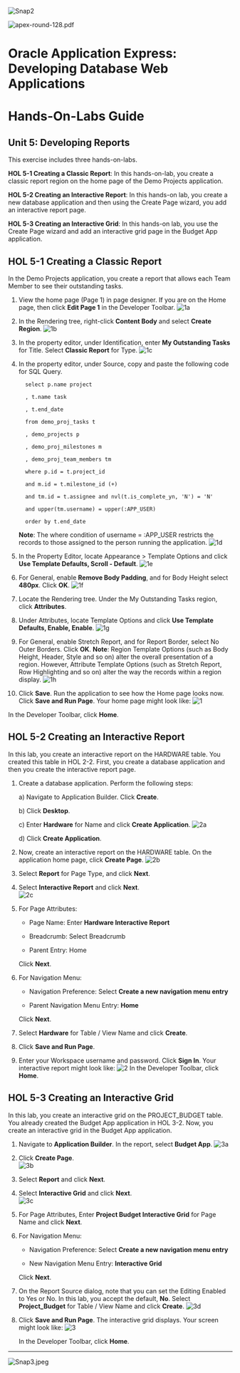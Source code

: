 ![Snap2](images/hol04/image1.png)

![apex-round-128.pdf](images/hol04/image2.jpeg)

# Oracle Application Express: Developing Database Web Applications


# Hands-On-Labs Guide

## Unit 5: Developing Reports


This exercise includes three hands-on-labs.

**HOL 5-1 Creating a Classic Report**: In this hands-on-lab, you create a classic report region on the home page of the Demo Projects application.

**HOL 5-2 Creating an Interactive Report**: In this hands-on lab, you create a new database application and then using the Create Page wizard, you add an interactive report page.

**HOL 5-3 Creating an Interactive Grid**: In this hands-on lab, you use the Create Page wizard and add an interactive grid page in the Budget App application.


## HOL 5-1 Creating a Classic Report



In the Demo Projects application, you create a report that allows each Team Member to see their outstanding tasks.

1.  View the home page (Page 1) in page designer. If you are on the Home page, then click **Edit Page 1** in the Developer Toolbar.
    ![1a](images/hol05/image3.png)

2.  In the Rendering tree, right-click **Content Body** and select **Create Region**.
    ![1b](images/hol05/image4.png)

3.  In the property editor, under Identification, enter **My Outstanding Tasks** for Title. Select **Classic Report** for Type.
    ![1c](images/hol05/image5.png)

4.  In the property editor, under Source, copy and paste the following code for SQL Query.

      
          select p.name project
      
          , t.name task
      
	      , t.end_date
	      
	      from demo_proj_tasks t
	      
	      , demo_projects p
	      
	      , demo_proj_milestones m
	      
	      , demo_proj_team_members tm
	      
	      where p.id = t.project_id
	      
	      and m.id = t.milestone_id (+)
	      
	      and tm.id = t.assignee and nvl(t.is_complete_yn, 'N') = 'N'
	      
	      and upper(tm.username) = upper(:APP_USER)
	      
	      order by t.end_date
      

    **Note**: The where condition of username = :APP\_USER restricts the records to those assigned to the person running the application.
    ![1d](images/hol05/image6.png)

5.  In the Property Editor, locate Appearance &gt; Template Options and click **Use Template Defaults, Scroll - Default**.
    ![1e](images/hol05/image7.png)

6.  For General, enable **Remove Body Padding**, and for Body Height select **480px**. Click **OK**.
    ![1f](images/hol05/image8.png)

7.  Locate the Rendering tree. Under the My Outstanding Tasks region, click **Attributes**.

8.  Under Attributes, locate Template Options and click **Use Template Defaults, Enable, Enable**.
    ![1g](images/hol05/image9.png)

9.  For General, enable Stretch Report, and for Report Border, select No Outer Borders. Click **OK**.
    **Note**: Region Template Options (such as Body Height, Header, Style and so on) alter the overall presentation of a region. However, Attribute Template Options (such as Stretch Report, Row Highlighting and so on) alter the way the records within a region display.
    ![1h](images/hol05/image10.png)

10.  Click **Save**. Run the application to see how the Home page looks now. Click **Save and Run Page**. Your home page might look like:
    ![1](images/hol05/image11.png)

   In the Developer Toolbar, click **Home**.


## HOL 5-2 Creating an Interactive Report


In this lab, you create an interactive report on the HARDWARE table. You created this table in HOL 2-2. First, you create a database application and then you create the interactive report page.

1.  Create a database application. Perform the following steps:



    a)  Navigate to Application Builder. Click **Create**.

    b)  Click **Desktop**.

    c)  Enter **Hardware** for Name and click **Create Application**.
        ![2a](images/hol05/image12.png)

    d)  Click **Create Application**.



2.  Now, create an interactive report on the HARDWARE table. On the application home page, click **Create Page**.
    ![2b](images/hol05/image13.png)

3.  Select **Report** for Page Type, and click **Next**.

4.  Select **Interactive Report** and click **Next**. </br>
    ![2c](images/hol05/image14.png)

5.  For Page Attributes:

    -   Page Name: Enter **Hardware Interactive Report**

    -   Breadcrumb: Select Breadcrumb

    -   Parent Entry: Home

    Click **Next**.

6.  For Navigation Menu:

    -   Navigation Preference: Select **Create a new navigation menu entry**

    -   Parent Navigation Menu Entry: **Home**

    Click **Next**.

7.  Select **Hardware** for Table / View Name and click **Create**.

8.  Click **Save and Run Page**.

9.  Enter your Workspace username and password. Click **Sign In**. Your interactive report might look like:
    ![2](images/hol05/image15.png)
   In the Developer Toolbar, click **Home**.


## HOL 5-3 Creating an Interactive Grid


In this lab, you create an interactive grid on the PROJECT\_BUDGET table. You already created the Budget App application in HOL 3-2. Now, you create an interactive grid in the Budget App application.

1.  Navigate to **Application Builder**. In the report, select **Budget App**.
    ![3a](images/hol05/image16.png)

2.  Click **Create Page**. </br>
    ![3b](images/hol05/image17.png)

3.  Select **Report** and click **Next**.</br>

4.  Select **Interactive Grid** and click **Next**.</br>
    ![3c](images/hol05/image18.png)

5.  For Page Attributes, Enter **Project Budget Interactive Grid** for Page Name and click **Next**.

6.  For Navigation Menu:

    -   Navigation Preference: Select **Create a new navigation menu entry**

    -   New Navigation Menu Entry: **Interactive Grid**

    Click **Next**.

7.  On the Report Source dialog, note that you can set the Editing Enabled to Yes or No. In this lab, you accept the default, **No**.
    Select **Project\_Budget** for Table / View Name and click **Create**.
    ![3d](images/hol05/image19.png)

8.  Click **Save and Run Page**. The interactive grid displays. Your screen might look like:
    ![3](images/hol05/image20.png)

    In the Developer Toolbar, click **Home**.

----------

![Snap3.jpeg](images/hol05/image21.gif)
